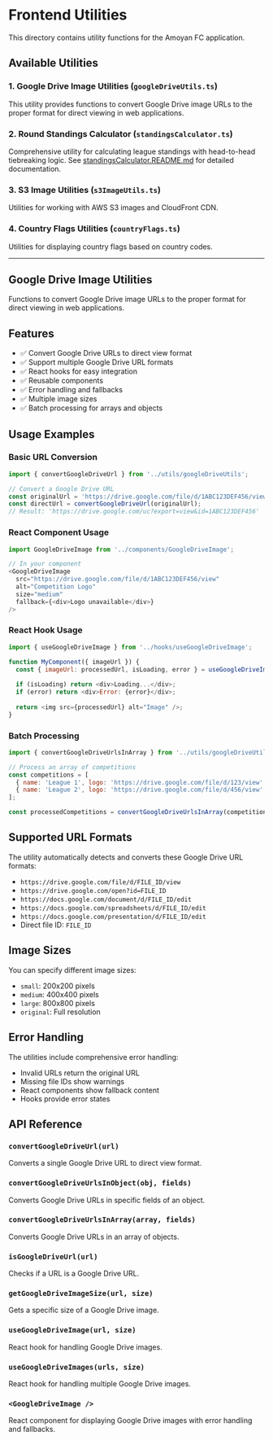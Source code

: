 # Frontend Utilities

This directory contains utility functions for the Amoyan FC application.

## Available Utilities

### 1. Google Drive Image Utilities (`googleDriveUtils.ts`)
This utility provides functions to convert Google Drive image URLs to the proper format for direct viewing in web applications.

### 2. Round Standings Calculator (`standingsCalculator.ts`)
Comprehensive utility for calculating league standings with head-to-head tiebreaking logic. See [standingsCalculator.README.md](./standingsCalculator.README.md) for detailed documentation.

### 3. S3 Image Utilities (`s3ImageUtils.ts`)
Utilities for working with AWS S3 images and CloudFront CDN.

### 4. Country Flags Utilities (`countryFlags.ts`)
Utilities for displaying country flags based on country codes.

---

## Google Drive Image Utilities

Functions to convert Google Drive image URLs to the proper format for direct viewing in web applications.

## Features

- ✅ Convert Google Drive URLs to direct view format
- ✅ Support multiple Google Drive URL formats
- ✅ React hooks for easy integration
- ✅ Reusable components
- ✅ Error handling and fallbacks
- ✅ Multiple image sizes
- ✅ Batch processing for arrays and objects

## Usage Examples

### Basic URL Conversion

```javascript
import { convertGoogleDriveUrl } from '../utils/googleDriveUtils';

// Convert a Google Drive URL
const originalUrl = 'https://drive.google.com/file/d/1ABC123DEF456/view';
const directUrl = convertGoogleDriveUrl(originalUrl);
// Result: 'https://drive.google.com/uc?export=view&id=1ABC123DEF456'
```

### React Component Usage

```javascript
import GoogleDriveImage from '../components/GoogleDriveImage';

// In your component
<GoogleDriveImage
  src="https://drive.google.com/file/d/1ABC123DEF456/view"
  alt="Competition Logo"
  size="medium"
  fallback={<div>Logo unavailable</div>}
/>
```

### React Hook Usage

```javascript
import { useGoogleDriveImage } from '../hooks/useGoogleDriveImage';

function MyComponent({ imageUrl }) {
  const { imageUrl: processedUrl, isLoading, error } = useGoogleDriveImage(imageUrl);
  
  if (isLoading) return <div>Loading...</div>;
  if (error) return <div>Error: {error}</div>;
  
  return <img src={processedUrl} alt="Image" />;
}
```

### Batch Processing

```javascript
import { convertGoogleDriveUrlsInArray } from '../utils/googleDriveUtils';

// Process an array of competitions
const competitions = [
  { name: 'League 1', logo: 'https://drive.google.com/file/d/123/view' },
  { name: 'League 2', logo: 'https://drive.google.com/file/d/456/view' }
];

const processedCompetitions = convertGoogleDriveUrlsInArray(competitions, ['logo']);
```

## Supported URL Formats

The utility automatically detects and converts these Google Drive URL formats:

- `https://drive.google.com/file/d/FILE_ID/view`
- `https://drive.google.com/open?id=FILE_ID`
- `https://docs.google.com/document/d/FILE_ID/edit`
- `https://docs.google.com/spreadsheets/d/FILE_ID/edit`
- `https://docs.google.com/presentation/d/FILE_ID/edit`
- Direct file ID: `FILE_ID`

## Image Sizes

You can specify different image sizes:

- `small`: 200x200 pixels
- `medium`: 400x400 pixels  
- `large`: 800x800 pixels
- `original`: Full resolution

## Error Handling

The utilities include comprehensive error handling:

- Invalid URLs return the original URL
- Missing file IDs show warnings
- React components show fallback content
- Hooks provide error states

## API Reference

### `convertGoogleDriveUrl(url)`
Converts a single Google Drive URL to direct view format.

### `convertGoogleDriveUrlsInObject(obj, fields)`
Converts Google Drive URLs in specific fields of an object.

### `convertGoogleDriveUrlsInArray(array, fields)`
Converts Google Drive URLs in an array of objects.

### `isGoogleDriveUrl(url)`
Checks if a URL is a Google Drive URL.

### `getGoogleDriveImageSize(url, size)`
Gets a specific size of a Google Drive image.

### `useGoogleDriveImage(url, size)`
React hook for handling Google Drive images.

### `useGoogleDriveImages(urls, size)`
React hook for handling multiple Google Drive images.

### `<GoogleDriveImage />`
React component for displaying Google Drive images with error handling and fallbacks.
